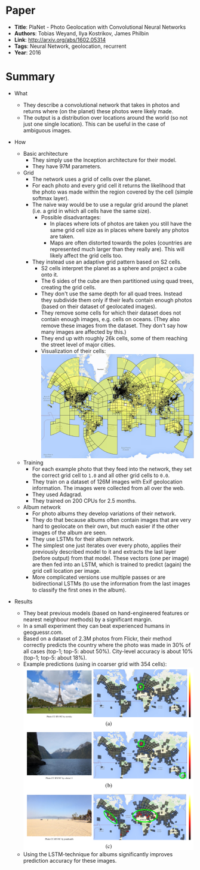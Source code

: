 # Paper

* **Title**: PlaNet - Photo Geolocation with Convolutional Neural Networks
* **Authors**: Tobias Weyand, Ilya Kostrikov, James Philbin
* **Link**: http://arxiv.org/abs/1602.05314
* **Tags**: Neural Network, geolocation, recurrent
* **Year**: 2016

# Summary

* What
  * They describe a convolutional network that takes in photos and returns where (on the planet) these photos were likely made.
  * The output is a distribution over locations around the world (so not just one single location). This can be useful in the case of ambiguous images.

* How
  * Basic architecture
    * They simply use the Inception architecture for their model.
    * They have 97M parameters.
  * Grid
    * The network uses a grid of cells over the planet.
    * For each photo and every grid cell it returns the likelihood that the photo was made within the region covered by the cell (simple softmax layer).
    * The naive way would be to use a regular grid around the planet (i.e. a grid in which all cells have the same size).
      * Possible disadvantages:
        * In places where lots of photos are taken you still have the same grid cell size as in places where barely any photos are taken.
        * Maps are often distorted towards the poles (countries are represented much larger than they really are). This will likely affect the grid cells too.
    * They instead use an adaptive grid pattern based on S2 cells.
      * S2 cells interpret the planet as a sphere and project a cube onto it.
      * The 6 sides of the cube are then partitioned using quad trees, creating the grid cells.
      * They don't use the same depth for all quad trees. Instead they subdivide them only if their leafs contain enough photos (based on their dataset of geolocated images).
      * They remove some cells for which their dataset does not contain enough images, e.g. cells on oceans. (They also remove these images from the dataset. They don't say how many images are affected by this.)
      * They end up with roughly 26k cells, some of them reaching the street level of major cities.
      * Visualization of their cells:
        ![S2 cells](images/PlaNet__S2.jpg?raw=true "S2 cells")
  * Training
    * For each example photo that they feed into the network, they set the correct grid cell to `1.0` and all other grid cells to `0.0`.
    * They train on a dataset of 126M images with Exif geolocation information. The images were collected from all over the web.
    * They used Adagrad.
    * They trained on 200 CPUs for 2.5 months.
  * Album network
    * For photo albums they develop variations of their network.
    * They do that because albums often contain images that are very hard to geolocate on their own, but much easier if the other images of the album are seen.
    * They use LSTMs for their album network.
    * The simplest one just iterates over every photo, applies their previously described model to it and extracts the last layer (before output) from that model. These vectors (one per image) are then fed into an LSTM, which is trained to predict (again) the grid cell location per image.
    * More complicated versions use multiple passes or are bidirectional LSTMs (to use the information from the last images to classify the first ones in the album).

* Results
  * They beat previous models (based on hand-engineered features or nearest neighbour methods) by a significant margin.
  * In a small experiment they can beat experienced humans in geoguessr.com.
  * Based on a dataset of 2.3M photos from Flickr, their method correctly predicts the country where the photo was made in 30% of all cases (top-1; top-5: about 50%). City-level accuracy is about 10% (top-1; top-5: about 18%).
  * Example predictions (using in coarser grid with 354 cells):
    ![Examples](images/PlaNet__examples.png?raw=true "Examples")
  * Using the LSTM-technique for albums significantly improves prediction accuracy for these images.
